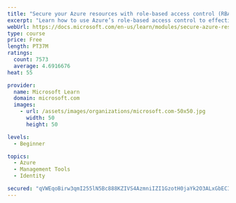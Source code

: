 ```yaml
---
title: "Secure your Azure resources with role-based access control (RBAC)"
excerpt: "Learn how to use Azure’s role-based access control to effectively manage your team’s access to Azure resources."
webUrl: https://docs.microsoft.com/en-us/learn/modules/secure-azure-resources-with-rbac/
type: course
price: Free
length: PT37M
ratings:
  count: 7573
  average: 4.6916676
heat: 55

provider:
  name: Microsoft Learn
  domain: microsoft.com
  images:
    - url: /assets/images/organizations/microsoft.com-50x50.jpg
      width: 50
      height: 50

levels:
  - Beginner

topics:
  - Azure
  - Management Tools
  - Identity

secured: "qVWEqoBirw3qmI255lN5Bc888KZIVS4AzmniIZI1GzotH0jaYk2O3ALxGbECI7htRMiV7JY78wbUmVYA9FFA4r90m2NSKwoc6j1uZxBE+NHJLCtF5HiYwStksIeh+HEHuVkD/6dBlTp1mC4RJaIJiLJppQq602eIlb8/uqFj0ONRmfGhqPVGMhiX3uD6+tYozZyDeLqOMxTkrcU9l3BtA+4P1GmTSpg2Cmnln/1X0C+BUKZcT6OMxjZMFYUl9ESBSxZ3s6Pq0daAY1XgcSVEtEXTi6m/xBiwljB4LkiN2J6IcWM4ccrMIAIbJjXnl5BFh1pWTlRGK4d4sSbOZVtvPJ6eR9bUywb8DdsRZP7wM4l4CATez+naIIsH7LuqQH1BsW//wuz3PJQHKhdRXw7YLsoI7uZ6lcLRceeMGShJ8IA=;F/yuw1mbXPutbjM7XVE/+g=="
---
```


